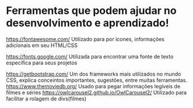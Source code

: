# Ferramentas que podem ajudar no desenvolvimento e aprendizado!

https://fontawesome.com/
Utilizado para por icones, informações adicionais em seu HTML/CSS

https://fonts.google.com/
Utilizada para encontrar uma fonte de texto específica para seus projetos

https://getbootstrap.com/
Um dos frameworks mais utilizados no mundo CSS, explica conceintos importantes, sugestões, entre muitas ferramentas.
https://www.themoviedb.org/
Usado para pegar informações legíveis de filmes e séries
https://owlcarousel2.github.io/OwlCarousel2/
Utilizado para facilitar a rolagem de divs(filmes)